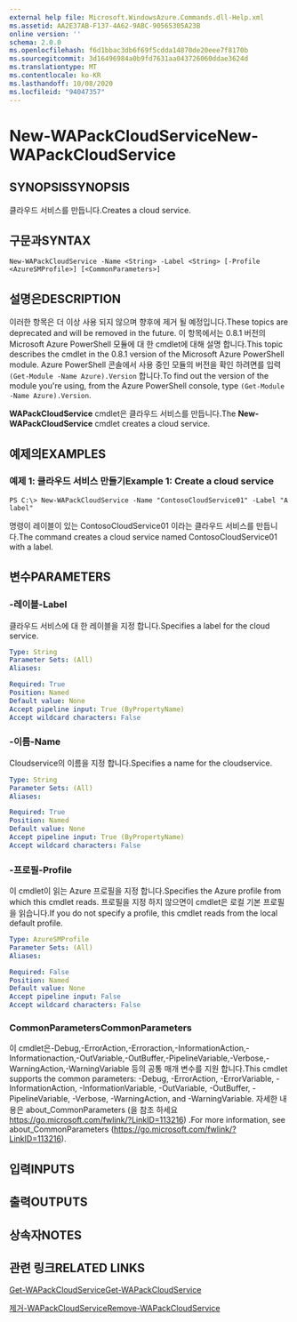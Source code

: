 ```yaml
---
external help file: Microsoft.WindowsAzure.Commands.dll-Help.xml
ms.assetid: AA2E37AB-F137-4A62-9ABC-90565305A23B
online version: ''
schema: 2.0.0
ms.openlocfilehash: f6d1bbac3db6f69f5cdda14870de20eee7f8170b
ms.sourcegitcommit: 3d16496984a0b9fd7631aa043726060ddae3624d
ms.translationtype: MT
ms.contentlocale: ko-KR
ms.lasthandoff: 10/08/2020
ms.locfileid: "94047357"
---
```

# <span data-ttu-id="e49e2-101">New-WAPackCloudService</span><span class="sxs-lookup"><span data-stu-id="e49e2-101">New-WAPackCloudService</span></span>

## <span data-ttu-id="e49e2-102">SYNOPSIS</span><span class="sxs-lookup"><span data-stu-id="e49e2-102">SYNOPSIS</span></span>
<span data-ttu-id="e49e2-103">클라우드 서비스를 만듭니다.</span><span class="sxs-lookup"><span data-stu-id="e49e2-103">Creates a cloud service.</span></span>

## <span data-ttu-id="e49e2-104">구문과</span><span class="sxs-lookup"><span data-stu-id="e49e2-104">SYNTAX</span></span>

```
New-WAPackCloudService -Name <String> -Label <String> [-Profile <AzureSMProfile>] [<CommonParameters>]
```

## <span data-ttu-id="e49e2-105">설명은</span><span class="sxs-lookup"><span data-stu-id="e49e2-105">DESCRIPTION</span></span>
<span data-ttu-id="e49e2-106">이러한 항목은 더 이상 사용 되지 않으며 향후에 제거 될 예정입니다.</span><span class="sxs-lookup"><span data-stu-id="e49e2-106">These topics are deprecated and will be removed in the future.</span></span>
<span data-ttu-id="e49e2-107">이 항목에서는 0.8.1 버전의 Microsoft Azure PowerShell 모듈에 대 한 cmdlet에 대해 설명 합니다.</span><span class="sxs-lookup"><span data-stu-id="e49e2-107">This topic describes the cmdlet in the 0.8.1 version of the Microsoft Azure PowerShell module.</span></span>
<span data-ttu-id="e49e2-108">Azure PowerShell 콘솔에서 사용 중인 모듈의 버전을 확인 하려면를 입력 `(Get-Module -Name Azure).Version` 합니다.</span><span class="sxs-lookup"><span data-stu-id="e49e2-108">To find out the version of the module you're using, from the Azure PowerShell console, type `(Get-Module -Name Azure).Version`.</span></span>

<span data-ttu-id="e49e2-109">**WAPackCloudService** cmdlet은 클라우드 서비스를 만듭니다.</span><span class="sxs-lookup"><span data-stu-id="e49e2-109">The **New-WAPackCloudService** cmdlet creates a cloud service.</span></span>

## <span data-ttu-id="e49e2-110">예제의</span><span class="sxs-lookup"><span data-stu-id="e49e2-110">EXAMPLES</span></span>

### <span data-ttu-id="e49e2-111">예제 1: 클라우드 서비스 만들기</span><span class="sxs-lookup"><span data-stu-id="e49e2-111">Example 1: Create a cloud service</span></span>
```
PS C:\> New-WAPackCloudService -Name "ContosoCloudService01" -Label "A label"
```

<span data-ttu-id="e49e2-112">명령이 레이블이 있는 ContosoCloudService01 이라는 클라우드 서비스를 만듭니다.</span><span class="sxs-lookup"><span data-stu-id="e49e2-112">The command creates a cloud service named ContosoCloudService01 with a label.</span></span>

## <span data-ttu-id="e49e2-113">변수</span><span class="sxs-lookup"><span data-stu-id="e49e2-113">PARAMETERS</span></span>

### <span data-ttu-id="e49e2-114">-레이블</span><span class="sxs-lookup"><span data-stu-id="e49e2-114">-Label</span></span>
<span data-ttu-id="e49e2-115">클라우드 서비스에 대 한 레이블을 지정 합니다.</span><span class="sxs-lookup"><span data-stu-id="e49e2-115">Specifies a label for the cloud service.</span></span>

```yaml
Type: String
Parameter Sets: (All)
Aliases:

Required: True
Position: Named
Default value: None
Accept pipeline input: True (ByPropertyName)
Accept wildcard characters: False
```

### <span data-ttu-id="e49e2-116">-이름</span><span class="sxs-lookup"><span data-stu-id="e49e2-116">-Name</span></span>
<span data-ttu-id="e49e2-117">Cloudservice의 이름을 지정 합니다.</span><span class="sxs-lookup"><span data-stu-id="e49e2-117">Specifies a name for the cloudservice.</span></span>

```yaml
Type: String
Parameter Sets: (All)
Aliases:

Required: True
Position: Named
Default value: None
Accept pipeline input: True (ByPropertyName)
Accept wildcard characters: False
```

### <span data-ttu-id="e49e2-118">-프로필</span><span class="sxs-lookup"><span data-stu-id="e49e2-118">-Profile</span></span>
<span data-ttu-id="e49e2-119">이 cmdlet이 읽는 Azure 프로필을 지정 합니다.</span><span class="sxs-lookup"><span data-stu-id="e49e2-119">Specifies the Azure profile from which this cmdlet reads.</span></span>
<span data-ttu-id="e49e2-120">프로필을 지정 하지 않으면이 cmdlet은 로컬 기본 프로필을 읽습니다.</span><span class="sxs-lookup"><span data-stu-id="e49e2-120">If you do not specify a profile, this cmdlet reads from the local default profile.</span></span>

```yaml
Type: AzureSMProfile
Parameter Sets: (All)
Aliases:

Required: False
Position: Named
Default value: None
Accept pipeline input: False
Accept wildcard characters: False
```

### <span data-ttu-id="e49e2-121">CommonParameters</span><span class="sxs-lookup"><span data-stu-id="e49e2-121">CommonParameters</span></span>
<span data-ttu-id="e49e2-122">이 cmdlet은-Debug,-ErrorAction,-Erroraction,-InformationAction,-Informationaction,-OutVariable,-OutBuffer,-PipelineVariable,-Verbose,-WarningAction,-WarningVariable 등의 공통 매개 변수를 지원 합니다.</span><span class="sxs-lookup"><span data-stu-id="e49e2-122">This cmdlet supports the common parameters: -Debug, -ErrorAction, -ErrorVariable, -InformationAction, -InformationVariable, -OutVariable, -OutBuffer, -PipelineVariable, -Verbose, -WarningAction, and -WarningVariable.</span></span> <span data-ttu-id="e49e2-123">자세한 내용은 about_CommonParameters (을 참조 하세요 https://go.microsoft.com/fwlink/?LinkID=113216) .</span><span class="sxs-lookup"><span data-stu-id="e49e2-123">For more information, see about_CommonParameters (https://go.microsoft.com/fwlink/?LinkID=113216).</span></span>

## <span data-ttu-id="e49e2-124">입력</span><span class="sxs-lookup"><span data-stu-id="e49e2-124">INPUTS</span></span>

## <span data-ttu-id="e49e2-125">출력</span><span class="sxs-lookup"><span data-stu-id="e49e2-125">OUTPUTS</span></span>

## <span data-ttu-id="e49e2-126">상속자</span><span class="sxs-lookup"><span data-stu-id="e49e2-126">NOTES</span></span>

## <span data-ttu-id="e49e2-127">관련 링크</span><span class="sxs-lookup"><span data-stu-id="e49e2-127">RELATED LINKS</span></span>

[<span data-ttu-id="e49e2-128">Get-WAPackCloudService</span><span class="sxs-lookup"><span data-stu-id="e49e2-128">Get-WAPackCloudService</span></span>](./Get-WAPackCloudService.md)

[<span data-ttu-id="e49e2-129">제거-WAPackCloudService</span><span class="sxs-lookup"><span data-stu-id="e49e2-129">Remove-WAPackCloudService</span></span>](./Remove-WAPackCloudService.md)


